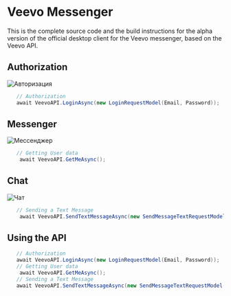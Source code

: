 # Veevo Messenger

This is the complete source code and the build instructions for the alpha version of the official desktop client for the Veevo messenger, based on the Veevo API.

## Authorization
![Авторизация](https://lh4.googleusercontent.com/rsbdXuDbMUKl3Va79GVZ4nBKeNY7moqhrX0H_IM3zt4vv6EURhZH1omxIakhYhfqZDnyudmcwCJtJdbnZ4Zq=w1919-h896-rw "Veevo авторизация")
```C#
   // Authorization
   await VeevoAPI.LoginAsync(new LoginRequestModel(Email, Password));
 ```
## Messenger
![Мессенджер](https://lh6.googleusercontent.com/3CePRK-rhl_m8RQMODqj3KSmjF3XC1NwYioDes8ppgVbwTM9rQAPx2eKuH92PBsWS0k=w1200-h630-p "Мессенджер")
```C#
   // Getting User data
    await VeevoAPI.GetMeAsync();
 ```
## Chat
![Чат](https://lh4.googleusercontent.com/goiyncZPMx88PWAlH3udNkbETvNnG-NhK50RBniG9QY-g7hNrebvGBYq8nuklAYS7P2OamIcf-fRuKIUquQJ=w1919-h896-rw "Чат")
```C#
   // Sending a Text Message
    await VeevoAPI.SendTextMessageAsync(new SendMessageTextRequestModel() { ToUserId = 1, Text = "Привет" });
 ```
## Using the API 
```C#
   // Authorization
   await VeevoAPI.LoginAsync(new LoginRequestModel(Email, Password));
   // Getting User data
    await VeevoAPI.GetMeAsync();
   // Sending a Text Message
   await VeevoAPI.SendTextMessageAsync(new SendMessageTextRequestModel() { ToUserId = 1, Text = "Привет" });
```
